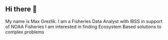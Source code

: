 ## Hi there 👋
My name is Max Grezlik. I am a Fisheries Data Analyst with IBSS in support of NOAA Fisheries
I am interested in finding Ecosystem Based solutions to complex problems
<!--
**MGrezlik/MGrezlik** is a ✨ _special_ ✨ repository because its `README.md` (this file) appears on your GitHub profile.

Here are some ideas to get you started:

- 🔭 I’m currently working on ...
- 🌱 I’m currently learning ...
- 👯 I’m looking to collaborate on ...
- 🤔 I’m looking for help with ...
- 💬 Ask me about ...
- 📫 How to reach me: ...
- 😄 Pronouns: ...
- ⚡ Fun fact: ...
-->
